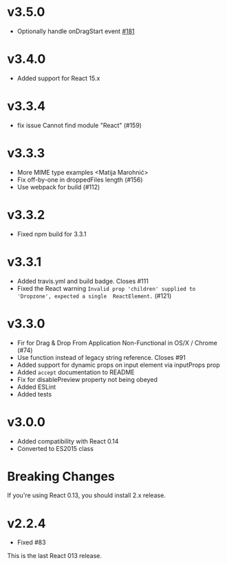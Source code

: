 # v3.5.0

* Optionally handle onDragStart event [#181](https://github.com/okonet/react-dropzone/pull/181)

# v3.4.0

* Added support for React 15.x <Nuno Campos>

# v3.3.4

* fix issue Cannot find module "React" (#159) <Jonathan Sanchez Pando>

# v3.3.3

* More MIME type examples <Matija Marohnić>
* Fix off-by-one in droppedFiles length (#156) <BJTerry>
* Use webpack for build (#112) <Ville Lindholm>

# v3.3.2

* Fixed npm build for 3.3.1

# v3.3.1

* Added travis.yml and build badge. Closes #111 <Andrey Okonetchnikov>
* Fixed the React warning `Invalid prop 'children' supplied to 'Dropzone', expected a single 
ReactElement.` (#121) <Marnus Weststrate>

# v3.3.0

* Fir for Drag & Drop From Application Non-Functional in OS/X / Chrome (#74) <newsiberian>
* Use function instead of legacy string reference. Closes #91 <Andrey Okonetchnikov>
* Added support for dynamic props on input element via inputProps prop <Ben Daley>
* Added `accept` documentation to README <xabikos>
* Fix for disablePreview property not being obeyed <Frank Wallis>
* Added ESLint
* Added tests

# v3.0.0

* Added compatibility with React 0.14
* Converted to ES2015 class

Breaking Changes
====

If you're using React 0.13, you should install 2.x release.

# v2.2.4

* Fixed #83 

This is the last React 013 release.
